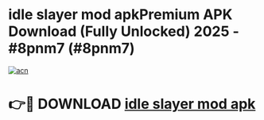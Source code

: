 # idle slayer mod apkPremium APK Download (Fully Unlocked) 2025 - #8pnm7 (#8pnm7)

[![acn](https://github.com/user-attachments/assets/0f9c940e-d8b0-45ae-aac7-cd30a18b3e1c)](https://apps.freeplayer.one/?title=idle_slayer_mod_apk&ref=11-E)

# 👉🔴 DOWNLOAD [idle slayer mod apk](https://apps.freeplayer.one/?title=idle_slayer_mod_apk&ref=11-E)